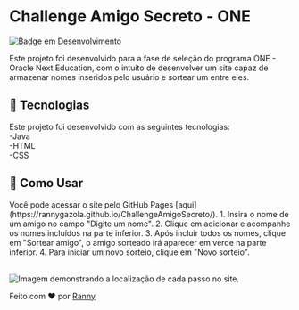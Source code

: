 <h1 align="left"> Challenge Amigo Secreto - ONE </h1>

![Badge em Desenvolvimento](http://img.shields.io/static/v1?label=STATUS&message=EM%20DESENVOLVIMENTO&color=GREEN&style=for-the-badge)

Este projeto foi desenvolvido para a fase de seleção do programa ONE - Oracle Next Education, com o intuito de desenvolver um site capaz de armazenar nomes inseridos pelo usuário e sortear um entre eles.

<h2 align="left"> 🚀 Tecnologias </h2>
Este projeto foi desenvolvido com as seguintes tecnologias:</br>
-Java</br>
-HTML</br>
-CSS

<h2 align="left"> 📄 Como Usar </h2>
Você pode acessar o site pelo GitHub Pages [aqui](https://rannygazola.github.io/ChallengeAmigoSecreto/).
1. Insira o nome de um amigo no campo "Digite um nome".
2. Clique em adicionar e acompanhe os nomes incluídos na parte inferior.
3. Após incluir todos os nomes, clique em "Sortear amigo", o amigo sorteado irá aparecer em verde na parte inferior.
4. Para iniciar um novo sorteio, clique em "Novo sorteio".
 </br>
 </br>

![Imagem demonstrando a localização de cada passo no site.](https://github.com/user-attachments/assets/a30235eb-5d8d-48be-abff-c7b21f33c967)



Feito com ❤️ por [Ranny](http://github.com/RannyGazola)
